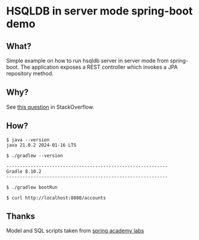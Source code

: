 # HSQLDB in server mode spring-boot demo

## What?

Simple example on how to run hsqldb server in server mode from spring-boot. The application exposes a REST controller which invokes a JPA repository method. 

## Why?

See [this question]() in StackOverflow.

## How?
```
$ java --version
java 21.0.2 2024-01-16 LTS

$ ./gradlew --version

------------------------------------------------------------
Gradle 8.10.2
------------------------------------------------------------

$ ./gradlew bootRun

$ curl http://localhost:8080/accounts
```
## Thanks

Model and SQL scripts taken from [spring academy labs](https://spring.academy/courses/spring-boot)

